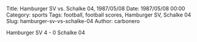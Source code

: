 Title: Hamburger SV vs. Schalke 04, 1987/05/08
Date: 1987/05/08 00:00
Category: sports
Tags: football, football scores, Hamburger SV, Schalke 04
Slug: hamburger-sv-vs-schalke-04
Author: carbonero


Hamburger SV 4 - 0 Schalke 04

